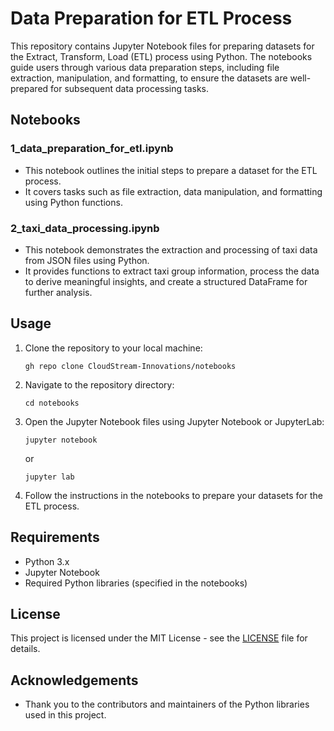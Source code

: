 # Data Preparation for ETL Process

This repository contains Jupyter Notebook files for preparing datasets for the Extract, Transform, Load (ETL) process using Python. The notebooks guide users through various data preparation steps, including file extraction, manipulation, and formatting, to ensure the datasets are well-prepared for subsequent data processing tasks.

## Notebooks

### 1_data_preparation_for_etl.ipynb

- This notebook outlines the initial steps to prepare a dataset for the ETL process.
- It covers tasks such as file extraction, data manipulation, and formatting using Python functions.

### 2_taxi_data_processing.ipynb

- This notebook demonstrates the extraction and processing of taxi data from JSON files using Python.
- It provides functions to extract taxi group information, process the data to derive meaningful insights, and create a structured DataFrame for further analysis.

## Usage

1. Clone the repository to your local machine:
   
   ```
   gh repo clone CloudStream-Innovations/notebooks
   ```

2. Navigate to the repository directory:
   ```
   cd notebooks
   ```

3. Open the Jupyter Notebook files using Jupyter Notebook or JupyterLab:
   ```
   jupyter notebook
   ```
   or
   ```
   jupyter lab
   ```

4. Follow the instructions in the notebooks to prepare your datasets for the ETL process.

## Requirements

- Python 3.x
- Jupyter Notebook
- Required Python libraries (specified in the notebooks)

## License

This project is licensed under the MIT License - see the [LICENSE](LICENSE) file for details.

## Acknowledgements

- Thank you to the contributors and maintainers of the Python libraries used in this project.
